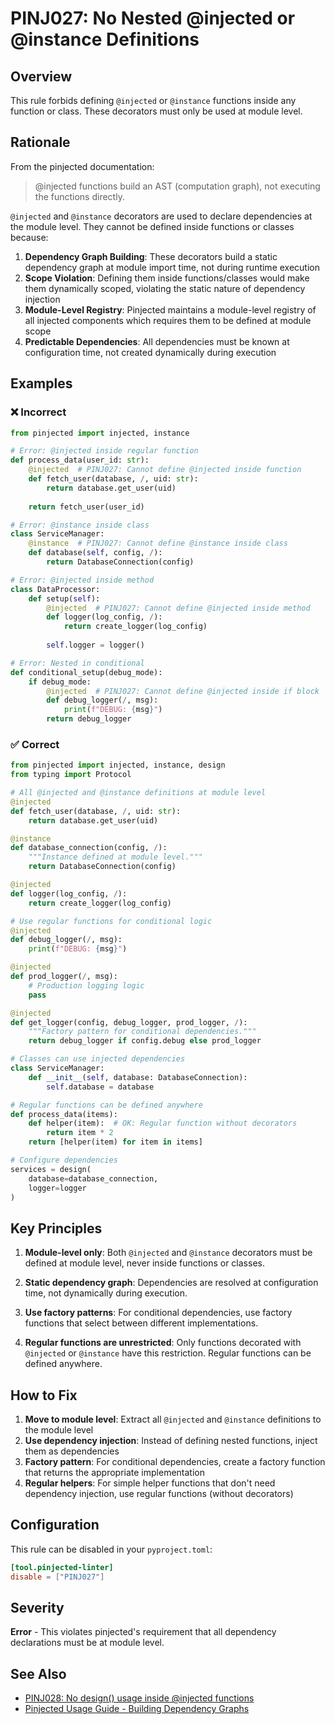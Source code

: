 # PINJ027: No Nested @injected or @instance Definitions

## Overview

This rule forbids defining `@injected` or `@instance` functions inside any function or class. These decorators must only be used at module level.

## Rationale

From the pinjected documentation:

> @injected functions build an AST (computation graph), not executing the functions directly.

`@injected` and `@instance` decorators are used to declare dependencies at the module level. They cannot be defined inside functions or classes because:

1. **Dependency Graph Building**: These decorators build a static dependency graph at module import time, not during runtime execution
2. **Scope Violation**: Defining them inside functions/classes would make them dynamically scoped, violating the static nature of dependency injection
3. **Module-Level Registry**: Pinjected maintains a module-level registry of all injected components which requires them to be defined at module scope
4. **Predictable Dependencies**: All dependencies must be known at configuration time, not created dynamically during execution

## Examples

### ❌ Incorrect

```python
from pinjected import injected, instance

# Error: @injected inside regular function
def process_data(user_id: str):
    @injected  # PINJ027: Cannot define @injected inside function
    def fetch_user(database, /, uid: str):
        return database.get_user(uid)
    
    return fetch_user(user_id)

# Error: @instance inside class
class ServiceManager:
    @instance  # PINJ027: Cannot define @instance inside class
    def database(self, config, /):
        return DatabaseConnection(config)

# Error: @injected inside method
class DataProcessor:
    def setup(self):
        @injected  # PINJ027: Cannot define @injected inside method
        def logger(log_config, /):
            return create_logger(log_config)
        
        self.logger = logger()

# Error: Nested in conditional
def conditional_setup(debug_mode):
    if debug_mode:
        @injected  # PINJ027: Cannot define @injected inside if block
        def debug_logger(/, msg):
            print(f"DEBUG: {msg}")
        return debug_logger
```

### ✅ Correct

```python
from pinjected import injected, instance, design
from typing import Protocol

# All @injected and @instance definitions at module level
@injected
def fetch_user(database, /, uid: str):
    return database.get_user(uid)

@instance
def database_connection(config, /):
    """Instance defined at module level."""
    return DatabaseConnection(config)

@injected
def logger(log_config, /):
    return create_logger(log_config)

# Use regular functions for conditional logic
@injected
def debug_logger(/, msg):
    print(f"DEBUG: {msg}")

@injected
def prod_logger(/, msg):
    # Production logging logic
    pass

@injected
def get_logger(config, debug_logger, prod_logger, /):
    """Factory pattern for conditional dependencies."""
    return debug_logger if config.debug else prod_logger

# Classes can use injected dependencies
class ServiceManager:
    def __init__(self, database: DatabaseConnection):
        self.database = database

# Regular functions can be defined anywhere
def process_data(items):
    def helper(item):  # OK: Regular function without decorators
        return item * 2
    return [helper(item) for item in items]

# Configure dependencies
services = design(
    database=database_connection,
    logger=logger
)
```

## Key Principles

1. **Module-level only**: Both `@injected` and `@instance` decorators must be defined at module level, never inside functions or classes.

2. **Static dependency graph**: Dependencies are resolved at configuration time, not dynamically during execution.

3. **Use factory patterns**: For conditional dependencies, use factory functions that select between different implementations.

4. **Regular functions are unrestricted**: Only functions decorated with `@injected` or `@instance` have this restriction. Regular functions can be defined anywhere.

## How to Fix

1. **Move to module level**: Extract all `@injected` and `@instance` definitions to the module level
2. **Use dependency injection**: Instead of defining nested functions, inject them as dependencies
3. **Factory pattern**: For conditional dependencies, create a factory function that returns the appropriate implementation
4. **Regular helpers**: For simple helper functions that don't need dependency injection, use regular functions (without decorators)

## Configuration

This rule can be disabled in your `pyproject.toml`:

```toml
[tool.pinjected-linter]
disable = ["PINJ027"]
```

## Severity

**Error** - This violates pinjected's requirement that all dependency declarations must be at module level.

## See Also

- [PINJ028: No design() usage inside @injected functions](./pinj028_no_design_in_injected.md)
- [Pinjected Usage Guide - Building Dependency Graphs](https://github.com/pinjected/pinjected/blob/main/docs/how_to_use_pinjected.md)